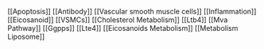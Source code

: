 [[Apoptosis]]
[[Antibody]]
[[Vascular smooth muscle cells]]
[[Inflammation]]
[[Eicosanoid]]
[[VSMCs]]
[[Cholesterol Metabolism]]
[[Ltb4]]
[[Mva Pathway]]
[[Ggpps]]
[[Lte4]]
[[Eicosanoids Metabolism]]
[[Metabolism Liposome]]
